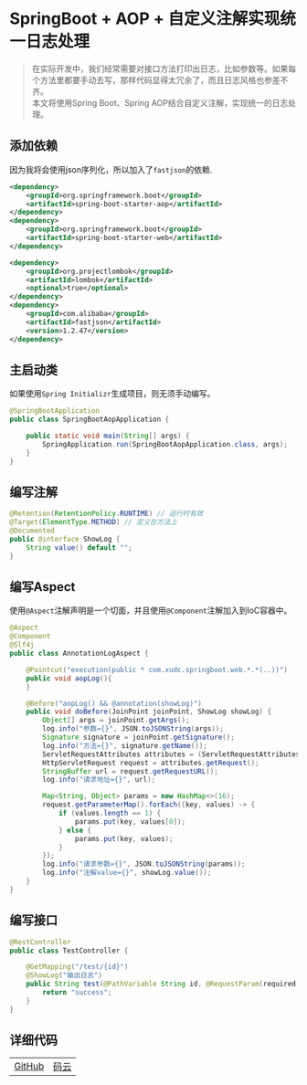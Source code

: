 # SpringBoot + AOP + 自定义注解实现统一日志处理 

>在实际开发中，我们经常需要对接口方法打印出日志，比如参数等。如果每个方法里都要手动去写，那样代码显得太冗余了，而且日志风格也参差不齐。\
>本文将使用Spring Boot、Spring AOP结合自定义注解，实现统一的日志处理。

## 添加依赖
因为我将会使用json序列化，所以加入了`fastjson`的依赖.
```xml
<dependency>
    <groupId>org.springframework.boot</groupId>
    <artifactId>spring-boot-starter-aop</artifactId>
</dependency>
<dependency>
    <groupId>org.springframework.boot</groupId>
    <artifactId>spring-boot-starter-web</artifactId>
</dependency>

<dependency>
    <groupId>org.projectlombok</groupId>
    <artifactId>lombok</artifactId>
    <optional>true</optional>
</dependency>
<dependency>
    <groupId>com.alibaba</groupId>
    <artifactId>fastjson</artifactId>
    <version>1.2.47</version>
</dependency>
```

## 主启动类
如果使用`Spring Initializr`生成项目，则无须手动编写。
```java
@SpringBootApplication
public class SpringBootAopApplication {

    public static void main(String[] args) {
        SpringApplication.run(SpringBootAopApplication.class, args);
    }
}
```
## 编写注解
```java
@Retention(RetentionPolicy.RUNTIME) // 运行时有效
@Target(ElementType.METHOD) // 定义在方法上
@Documented
public @interface ShowLog {
    String value() default "";
}
```

## 编写Aspect
使用`@Aspect`注解声明是一个切面，并且使用`@Component`注解加入到IoC容器中。
```java
@Aspect
@Component
@Slf4j
public class AnnotationLogAspect {

    @Pointcut("execution(public * com.xudc.springboot.web.*.*(..))")
    public void aopLog(){
    }

    @Before("aopLog() && @annotation(showLog)")
    public void doBefore(JoinPoint joinPoint, ShowLog showLog) {
        Object[] args = joinPoint.getArgs();
        log.info("参数={}", JSON.toJSONString(args));
        Signature signature = joinPoint.getSignature();
        log.info("方法={}", signature.getName());
        ServletRequestAttributes attributes = (ServletRequestAttributes)RequestContextHolder.currentRequestAttributes();
        HttpServletRequest request = attributes.getRequest();
        StringBuffer url = request.getRequestURL();
        log.info("请求地址={}", url);

        Map<String, Object> params = new HashMap<>(16);
        request.getParameterMap().forEach((key, values) -> {
            if (values.length == 1) {
                params.put(key, values[0]);
            } else {
                params.put(key, values);
            }
        });
        log.info("请求参数={}", JSON.toJSONString(params));
        log.info("注解value={}", showLog.value());
    }
}
```

## 编写接口
```java
@RestController
public class TestController {

    @GetMapping("/test/{id}")
    @ShowLog("输出日志")
    public String test(@PathVariable String id, @RequestParam(required = false) String name){
        return "success";
    }
}
```
## 详细代码

|||   
---|---
[GitHub](https://github.com/xudc0521/spring-boot-v2/tree/master/spring-boot-v2-aop)|[码云](https://gitee.com/xudc/spring-boot-v2/tree/master/spring-boot-v2-aop)